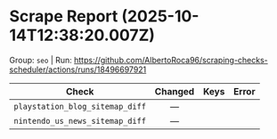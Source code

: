 # Scrape Report (2025-10-14T12:38:20.007Z)

Group: `seo`  |  Run: https://github.com/AlbertoRoca96/scraping-checks-scheduler/actions/runs/18496697921

| Check | Changed | Keys | Error |
|---|:---:|:--|:--|
| `playstation_blog_sitemap_diff` | — |  |  |
| `nintendo_us_news_sitemap_diff` | — |  |  |
